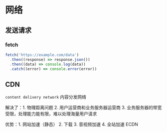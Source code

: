 # 网络

## 发送请求

### fetch

```js
fetch('https://example.com/data')
  .then((response) => response.json())
  .then((data) => console.log(data))
  .catch((error) => console.error(error))
```

## CDN

`content delivery network` 内容分发网络

解决了：1. 物理距离问题 2. 用户运营商和业务服务器运营商 3. 业务服务器的带宽受限，处理能力能有限，难以处理海量用户请求

优势：1. 网站加速（静态） 2. 下载 3. 音视频加速 4. 全站加速 ECDN
